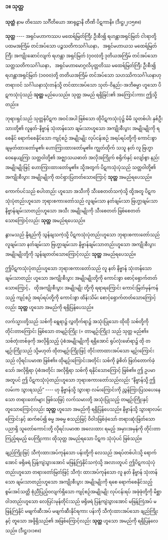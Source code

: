 ### ၁။ သုတ္တ

**သုတ္တံ** နာမ တိဿော သင်္ဂီတိယော အာရုဠှာနိ တီဏိ ပိဋကာနိ။ (ဒီ၊ဋ္ဌ၊၂၊၁၅၈။)

**သုတ္တ** ---- အရှင်မဟာကဿပ မထေရ်မြတ်ကြီး ဦးစီး၍ ရဟန္တာအရှင်မြတ် ငါးရာတို့ ပထမအကြိမ် တင်အပ်သော ပဉ္စသတိကသင်္ဂါယနာ， အရှင်မဟာယသ မထေရ်မြတ်ကြီး အကျိုးဆောင်လျက် ရဟန္တာ အရှင်မြတ် (၇၀၀)တို့ ဒုတိယအကြိမ် တင်အပ်သော သတ္တသတိကသင်္ဂါယနာ， အရှင်မဟာမောဂ္ဂလိပုတ္တတိဿ မထေရ်မြတ်ကြီး ဦးစီး၍ ရဟန္တာအရှင်မြတ် (၁၀၀၀)တို့ တတိယအကြိမ် တင်အပ်သော သဟဿိကသင်္ဂါယနာဟု တရားဝင် သင်္ဂါယနာသုံးတန်သို့ တင်ထားအပ်သော သုတ်-ဝိနည်း-အဘိဓမ္မာ ဟူသော ပိဋကသုံးပုံသည် **သုတ္တ** မည်ပေသည်။ 
သုတ္တ အမည် ရရှိခြင်း၏ အကြောင်းကား ဤသို့တည်း။

ဘုရားရှင်သည် သုတ္တန်ပိဋက အဝင်အပါ ဖြစ်သော ထိုပိဋကသုံးပုံ၌ မိမိ သူတစ်ပါး နှစ်ဦးသားတို့၏ လူနတ်-နိဗ္ဗာန် သုံးတန်သော ချမ်းသာဟူသော အကျိုးစီးပွား အမျိုးမျိုးကို ရစေနိုင် ရောက်စေနိုင်သော ကျင့်စဉ် အမျိုးမျိုး လုပ်ငန်းစဉ် အရပ်ရပ်တို့ကို ကောင်းစွာ ချမှတ်ထားတော်မူ၏၊ ဟောကြားထားတော်မူ၏။ 
ကျွတ်ထိုက် သသူ နတ် လူ ဗြဟ္မာ ဝေနေယျကြာ သတ္တဝါတို့၏ အဇ္ဈာသယဓာတ် အလိုအကြိုက် စရိုက်နှင့် လျော်စွာ နည်း အမျိုးမျိုးဖြင့် ဟောကြားထားတော်မူ၏။ 
သို့အတွက် ပိဋကသုံးပုံသည် သတ္တဝါတို့၏ အကျိုးစီးပွား အမျိုးမျိုးကို ထင်ရှားပြတတ်သောကြောင့် **သုတ္တ** အမည်ရပေသည်။

ကောက်ပင်သည် စပါးတည်း ဟူသော အသီးကို သီးစေတတ်သကဲ့သို့ ထို့အတူ ပိဋက သုံးပုံတည်းဟူသော ဘုရားစကားတော်သည် လူချမ်းသာ နတ်ချမ်းသာ ဗြဟ္မာ့ချမ်းသာ နိဗ္ဗာန်ချမ်းသာတည်းဟူသော အသီး အမျိုးမျိုးကို သီးစေတတ် ဖြစ်စေတတ်သောကြောင့်လည်း **သုတ္တ** အမည်ရပေသည်။

နွားမသည် နို့ရည်ကို သွန်ချသကဲ့သို့ ပိဋကသုံးပုံတည်းဟူသော ဘုရားစကားတော်သည် လူချမ်းသာ နတ်ချမ်းသာ ဗြဟ္မာ့ချမ်းသာ နိဗ္ဗာန်ချမ်းသာတည်းဟူသော အကျိုးစီးပွား အမျိုးမျိုးတို့ကို သွန်ချတတ်သောကြောင့်လည်း **သုတ္တ** အမည်ရပေသည်။

ဤပိဋကသုံးပုံတည်းဟူသော ဘုရားစကားတော်သည် လူ နတ် နိဗ္ဗာန် သုံးတန်သော ချမ်းသာတည်း ဟူသော အကျိုးစီးပွား အမျိုးမျိုးတို့ကို ကောင်းစွာ စောင့်ရှောက်တတ်သောကြောင့်， ထိုအကျိုးစီးပွား အမျိုးမျိုး တို့ကို ရရာရကြောင်း ကောင်းမြတ်မှန်ကန်သည့် ကျင့်စဉ် အရပ်ရပ်တို့ကို ကောင်းစွာ ထိန်းသိမ်း စောင့်ရှောက်တတ်သောကြောင့်လည်း **သုတ္တ** ဟူသော အမည်ကို ရရှိပြန်ပေသည်။

လက်သ္မားတို့သည် သစ်ကို ရွေရာ၌ လွှတိုက်ရာ၌ အသုံးပြုသော ထိုထို သစ်တို့ကို တိုင်းတာကြောင်း ဖြစ်သော တမျဉ်းကြိုး (= တာမျဉ်းကြိုး) သည် သုတ္တ မည်၏။ 
သစ်တုံးတစ်ခုကို အလိုရှိသည့် ပုံစံအမျိုးမျိုးကို ရရှိအောင် ရုပ်လုံးဖော်ရာ၌ ထို တမျဉ်းကြိုးသည် သို့မဟုတ် ထိုတမျဉ်းကြိုးဖြင့် တိုင်းတာထားအပ်သော မျဉ်းကြောင်းသည် လိုရင်းပမာဏ ဖြစ်၏။ 
ထိုမျဉ်းကြောင်းအတိုင်း သစ်ကို ခွဲစိတ် ဖြတ်တောက်ခဲ့သော် အလိုရှိရာ ပုံစံအတိုင်း အလိုရှိရာ သစ်ကို ရနိုင်သောကြောင့် ဖြစ်၏။ 
ဤ ဥပမာအတူပင် ဤ ပိဋကသုံးပုံတည်းဟူသော ဘုရားစကားတော်သည်လည်း “နိဗ္ဗာန်သို့ ဤလမ်းက သွားရသည်” ---- ဟု နိဗ္ဗာန်သို့ သွားရာ လမ်းကြောင်းကို ညွှန်ကြားပြသပေးနေသော တရားတော်များ ဖြစ်သဖြင့် လက်သမားတို့ အသုံးပြုသည့် တမျဉ်းကြိုးနှင့် တူသောကြောင့်လည်း **သုတ္တ** ဟူသော အမည်ကို ရရှိပြန်ပေသည်။ 
နိဗ္ဗာန်သို့ သွားရာလမ်းကြောင်းနှင့် ဆက်စပ်၍ ဓမ္မ အဓမ္မ စသည်ဖြင့် ဝိဝါဒဖြစ်ခဲ့သော် တရားဆုံးဖြတ်သော ပညာရှိ သူတော်ကောင်းတို့ လိုရင်းပမာဏ အလေးထား ရမည့် အမှားအမှန်ကို တိုင်းတာကြည့်ရမည့် ပေကြိုးကား ထိုသုတ္တ အမည်ရသော ပိဋက သုံးပုံပင် ဖြစ်သည်။

ချည်ကြိုးဖြင့် သီကုံးထားအပ်ကုန်သော ပန်းတို့ကို လေသည် အရပ်တစ်ပါးသို့ ရောက်အောင် ဖရိုဖရဲ ပြန့်ကျဲသွားအောင် မဖြန့်ကြဲနိုင်သကဲ့သို့ အလားတူပင် ဤပိဋကသုံးပုံတည်းဟူသော တရားတော်မြတ်ဖြင့် သီကုံး ထားအပ်ကုန်သော လူ နတ် နိဗ္ဗာန် သုံးတန်သော ချမ်းသာတည်းဟူသော အကျိုးစီးပွား အမျိုးမျိုးကို ရစေ ရောက်စေနိုင်သည့် စွမ်းအင်သတ္တိ စုံညီပြည့်၀လျက်ရှိသော ကျင့်စဉ်အမျိုးမျိုး လုပ်ငန်းရပ် အဖုံဖုံတို့ကို မိစ္ဆာ ဝါဒတည်းဟူသော လေပြင်းမုန်တိုင်းသည် ဖရိုဖရဲ ပြန့်ကျဲသွားအောင် မဖြန့်ကြဲအပ် မဖြန့်ကြဲနိုင် မဖျက်ဆီးအပ် မဖျက်ဆီးနိုင်ရကား ပန်းကို သီကုံးထားအပ်သော ချည်ကြိုးနှင့် တူသော အဖို့ရှိသည်၏ အဖြစ်ကြောင့်လည်း **သုတ္တ** ဟူသော အမည်ကို ရရှိပြန်လေသည်။ (ဒီ၊ဋ္ဌ၊၁၊၁၈။)